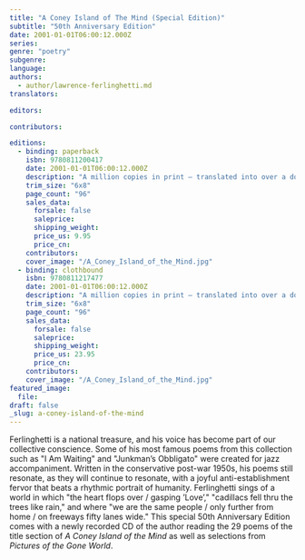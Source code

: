 ```yaml
---
title: "A Coney Island of The Mind (Special Edition)"
subtitle: "50th Anniversary Edition"
date: 2001-01-01T06:00:12.000Z
series:
genre: "poetry"
subgenre:
language:
authors:
  - author/lawrence-ferlinghetti.md
translators:

editors:

contributors:

editions:
  - binding: paperback
    isbn: 9780811200417
    date: 2001-01-01T06:00:12.000Z
    description: "A million copies in print — translated into over a dozen languages — one of the best-selling and most popular books of poetry ever published, now available in a new hardcover edition containing a CD of the author reading his work. "
    trim_size: "6x8"
    page_count: "96"
    sales_data:
      forsale: false
      saleprice:
      shipping_weight:
      price_us: 9.95
      price_cn:
    contributors:
    cover_image: "/A_Coney_Island_of_the_Mind.jpg"
  - binding: clothbound
    isbn: 9780811217477
    date: 2001-01-01T06:00:12.000Z
    description: "A million copies in print — translated into over a dozen languages — one of the best-selling and most popular books of poetry ever published, now available in a new hardcover edition containing a CD of the author reading his work. "
    trim_size: "6x8"
    page_count: "96"
    sales_data:
      forsale: false
      saleprice:
      shipping_weight:
      price_us: 23.95
      price_cn:
    contributors:
    cover_image: "/A_Coney_Island_of_the_Mind.jpg"
featured_image:
  file:
draft: false
_slug: a-coney-island-of-the-mind
---
```


Ferlinghetti is a national treasure, and his voice has become part of our collective conscience. Some of his most famous poems from this collection such as "I Am Waiting" and "Junkman’s Obbligato" were created for jazz accompaniment. Written in the conservative post-war 1950s, his poems still resonate, as they will continue to resonate, with a joyful anti-establishment fervor that beats a rhythmic portrait of humanity. Ferlinghetti sings of a world in which "the heart flops over / gasping ’Love’," "cadillacs fell thru the trees like rain," and where "we are the same people / only further from home / on freeways fifty lanes wide." This special 50th Anniversary Edition comes with a newly recorded CD of the author reading the 29 poems of the title section of _A Coney Island of the Mind_ as well as selections from _Pictures of the Gone World_. 
